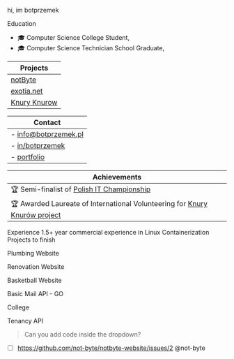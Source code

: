 hi, im botprzemek

Education
- 🎓 Computer Science College Student,
- 🎓 Computer Science Technician School Graduate,

| Projects                               |
|----------------------------------------|
| [notByte](https://notbyte.com)         |
| [exotia.net](https://exotia.net)       |
| [Knury Knurow](https://knuryknurow.pl) |

| Contact                                               |
|-------------------------------------------------------|
| - [info@botprzemek.pl](mailto:info@botprzemek.pl)     |
| - [in/botprzemek](https://linkedin.com/in/botprzemek) |
| - [portfolio](https://botprzemek.pl)                  |

| Achievements                                                                                         |
|------------------------------------------------------------------------------------------------------|
| 🏆 Semi-finalist of [Polish IT Championship](https://mistrzostwait.com)                              |
| 🏆 Awarded Laureate of International Volunteering for [Knury Knurów project](https://knuryknurow.pl) |

Experience
1.5+ year commercial experience in
Linux
Containerization
Projects to finish

Plumbing Website

Renovation Website

Basketball Website

Basic Mail API - GO

College

Tenancy API

> Can you add code inside the dropdown?

- [ ] https://github.com/not-byte/notbyte-website/issues/2
@not-byte